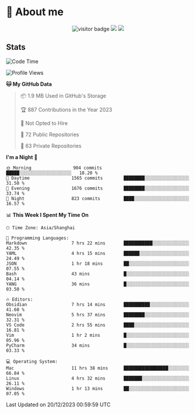 <!-- ![](https://youpai.roccoshi.top/img/20200804214216.png) -->

# 🧐 About me
 
<p align="center">
<img src="https://visitor-badge.laobi.icu/badge?page_id=Lincest.Lincest&title=hits" alt="visitor badge"/>
<a href="mailto:imroccoshi@gmail.com"><img src="https://img.shields.io/badge/gmail-imroccoshi%40gmail.com-red"></a>
<a href="https://blog.roccoshi.top"><img src="https://img.shields.io/badge/blog-roccoshi-green"></a>
</p>

## Stats

<!--START_SECTION:waka-->
![Code Time](http://img.shields.io/badge/Code%20Time-862%20hrs%2029%20mins-blue)

![Profile Views](http://img.shields.io/badge/Profile%20Views-1-blue)

**🐱 My GitHub Data** 

> 📦 1.9 MB Used in GitHub's Storage 
 > 
> 🏆 887 Contributions in the Year 2023
 > 
> 🚫 Not Opted to Hire
 > 
> 📜 72 Public Repositories 
 > 
> 🔑 63 Private Repositories 
 > 
**I'm a Night 🦉** 

```text
🌞 Morning                904 commits         █████░░░░░░░░░░░░░░░░░░░░   18.20 % 
🌆 Daytime                1565 commits        ████████░░░░░░░░░░░░░░░░░   31.50 % 
🌃 Evening                1676 commits        ████████░░░░░░░░░░░░░░░░░   33.74 % 
🌙 Night                  823 commits         ████░░░░░░░░░░░░░░░░░░░░░   16.57 % 
```


📊 **This Week I Spent My Time On** 

```text
🕑︎ Time Zone: Asia/Shanghai

💬 Programming Languages: 
Markdown                 7 hrs 22 mins       ███████████░░░░░░░░░░░░░░   42.35 % 
YAML                     4 hrs 15 mins       ██████░░░░░░░░░░░░░░░░░░░   24.49 % 
JSON                     1 hr 18 mins        ██░░░░░░░░░░░░░░░░░░░░░░░   07.55 % 
Bash                     43 mins             █░░░░░░░░░░░░░░░░░░░░░░░░   04.14 % 
YANG                     36 mins             █░░░░░░░░░░░░░░░░░░░░░░░░   03.50 % 

🔥 Editors: 
Obsidian                 7 hrs 14 mins       ██████████░░░░░░░░░░░░░░░   41.60 % 
Neovim                   5 hrs 37 mins       ████████░░░░░░░░░░░░░░░░░   32.31 % 
VS Code                  2 hrs 55 mins       ████░░░░░░░░░░░░░░░░░░░░░   16.81 % 
Vim                      1 hr 2 mins         █░░░░░░░░░░░░░░░░░░░░░░░░   05.96 % 
PyCharm                  34 mins             █░░░░░░░░░░░░░░░░░░░░░░░░   03.33 % 

💻 Operating System: 
Mac                      11 hrs 38 mins      █████████████████░░░░░░░░   66.84 % 
Linux                    4 hrs 32 mins       ███████░░░░░░░░░░░░░░░░░░   26.11 % 
Windows                  1 hr 13 mins        ██░░░░░░░░░░░░░░░░░░░░░░░   07.05 % 
```


 Last Updated on 20/12/2023 00:59:59 UTC
<!--END_SECTION:waka-->


